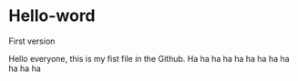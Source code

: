 # Hello-word
First version


Hello everyone, this is my fist file in the Github.
Ha ha ha ha ha ha ha ha ha ha ha ha 
